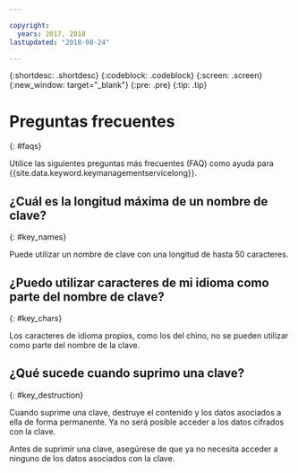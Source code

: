 ```yaml
---

copyright:
  years: 2017, 2018
lastupdated: "2018-08-24"

---
```


{:shortdesc: .shortdesc}
{:codeblock: .codeblock}
{:screen: .screen}
{:new_window: target="_blank"}
{:pre: .pre}
{:tip: .tip}

# Preguntas frecuentes
{: #faqs}

Utilice las siguientes preguntas más frecuentes (FAQ) como ayuda para {{site.data.keyword.keymanagementservicelong}}.

## ¿Cuál es la longitud máxima de un nombre de clave?
{: #key_names}

Puede utilizar un nombre de clave con una longitud de hasta 50 caracteres.
   
## ¿Puedo utilizar caracteres de mi idioma como parte del nombre de clave?
{: #key_chars}

Los caracteres de idioma propios, como los del chino, no se pueden utilizar como parte del nombre de la clave.

## ¿Qué sucede cuando suprimo una clave?
{: #key_destruction}

Cuando suprime una clave, destruye el contenido y los datos asociados a ella de forma permanente. Ya no será posible acceder a los datos cifrados con la clave. 

Antes de suprimir una clave, asegúrese de que ya no necesita acceder a ninguno de los datos asociados con la clave. 


